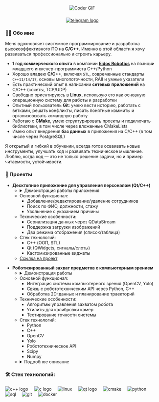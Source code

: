 <br clear="both">

<div align="center">
<img alt="Coder GIF" height=250 width=350 src="https://jimmyhoe.com/images/giphy-2.gif" />
</div>


###

<div align="center">
  <a href="https://t.me/antonk_prog" target="_blank">
    <img src="https://img.shields.io/static/v1?message=Telegram&logo=telegram&label=&color=2CA5E0&logoColor=white&labelColor=&style=for-the-badge" height="25" alt="telegram logo"  />
  </a>
</div>

###

<h3 align="left">👩‍💻  Обо мне</h3>

<p>Меня вдохновляет системное программирование и разработка высокоэффективного ПО на <strong>C/C++</strong>. Именно в этой области я хочу развиваться профессионально и строить карьеру.</p> 
<ul> 
  <li><strong>1 год коммерческого опыта</strong> в компании <strong><a href="https://eidos-robotics.ru/"> Eidos Robotics</a></strong> на позиции младшего инженер-программиста С++/Python</li>
  <li>Хорошо владею <strong>C/C++</strong>, включая <code>STL</code>, современные стандарты <code>C++11/14/17</code>, основы многопоточности, RAII и умные указатели</li>
  <li>Есть практический опыт в написании <strong>сетевых приложений</strong> на C/C++ (сокеты, TCP/UDP)</li>
  <li>Свободно ориентируюсь в <strong>Linux</strong>, использую его как основную операционную систему для работы и разработки</li>
  <li>Опытный пользователь <strong>Git</strong>: умею вести историю, работать с ветками, решать конфликты, писать понятные коммиты и организовывать командную работу</li>
  <li>Работаю с <strong>CMake</strong>, умею структурировать проекты и подключать библиотеки, в том числе через вложенные CMakeLists</li>
  <li>Имею опыт внедрения <strong>баз данных</strong> в приложения на C/C++ (в том числе через PostgreSQL)</li> 
</ul> 
<p>Я открытый и гибкий в обучении, всегда готов осваивать новые инструменты, улучшать код и развивать техническое мышление. Люблю, когда код — это не только решение задачи, но и пример читаемости, устойчивости.</p>

###

<h3 align="left">🧩 Проекты</h3>
<ul>
  <li>
    <strong>Десктопное приложение для управления персоналом (Qt/C++)</strong>
    <ul>
      <li>
        <details>
          <summary>Демонстрация работы приложения</summary> 
          <div>
            <div align="center">
              <img alt="Демонстрация приложения" height="479" width="800" src="qt_example.gif">
            </div>
          </div>
        </details>
      </li>
      <li>Основной функционал:
        <ul>
          <li>Добавление/редактирование/удаление сотрудников</li>
          <li>Поиск по ФИО, должности, стажу</li>
          <li>Увольнение с указанием причины</li>
        </ul>
      </li>
      <li>Технические особенности:
        <ul>
          <li>Сериализация данных через QDataStream</li>
          <li>Поддержка загрузки изображений</li>
          <li>Два режима отображения (список/таблица)</li>
        </ul>
      </li>
      <li>Стек технологий:
        <ul>
          <li>C++ (ООП, STL)</li>
          <li>Qt (QWidgets, сигналы/слоты)</li>
          <li>Кастомизированные виджеты</li>
        </ul>
      </li>
      <li>
        <a href="https://github.com/antonk-prog/employee-manager-qt">Ссылка на проект</a>
      </li>
    </ul>
  </li>
</ul>

<ul>
  <li>
    <strong>Роботизированный захват предметов с компьютерным зрением</strong>
    <ul>
      <li>
        <details>
          <summary>Демонстрация работы</summary>
          <div>
            <div align="center">
              <img alt="Демонстрация работы" height="479" width="800" src="robotics_little.gif">
            </div>
          </div>
        </details>
      </li>
      <li>Основной функционал:
        <ul>
          <li>Интеграция системы компьютерного зрения (OpenCV, Yolo)</li>
          <li>Связь с робототехническим API через Python, C++</li>
          <li>Обработка 2D-данных и планирование траекторий</li>
        </ul>
      </li>
      <li>Технические особенности:
        <ul>
          <li>Алгоритмы управления захватом робота</li>
          <li>Утилиты для калибровки камер</li>
          <li>Тестирование точности системы</li>
        </ul>
      </li>
      <li>Стек технологий:
        <ul>
          <li>Python</li>
          <li>C++</li>
          <li>OpenCV</li>
          <li>Yolo</li>
          <li>Робототехническое API</li>
          <li>Scipy</li>
          <li>Numpy</li>
        </ul>
      </li>
      <li>
        <details>
          <summary>Подробное описание</summary>
          <div>
            <p> Программный комплекс предназначен для автоматизированного захвата предметов из контейнера с помощью камеры и набора интеллектуальных алгоритмов. Его основная задача — дать роботу «зрение» и способность действовать самостоятельно в условиях, где предметы лежат неупорядоченно. </p> <p> Главный модуль системы объединяет сразу несколько компонентов: он получает изображение с камеры, с помощью технологий компьютерного зрения (OpenCV) и нейросетевого распознавания (Yolo) определяет положение нужных объектов, затем рассчитывает оптимальные траектории и передаёт команды на управление роботом через соответствующее API. Этот модуль фактически связывает «глаза» и «руки» машины, позволяя ей точно и надёжно выполнять задачи захвата. </p> <p> Дополнительно в составе комплекса реализованы вспомогательные инструменты: утилита калибровки камеры, которая позволяет добиться высокой точности распознавания и соответствия координат, а также модуль проверки точности, с помощью которого можно убедиться, что система работает корректно и стабильно. Всё это делает комплекс универсальным решением для автоматизации на производстве или в робототехнических проектах. </p>
          </div>
        </details>
      </li>
    </ul>
  </li>
</ul>


###

<h3 align="left">🛠 Стек технологий:</h3>

###

<div align="left">

  <img src="https://cdn.worldvectorlogo.com/logos/c.svg" height="40" alt="c++ logo"  />
  <img width="12" />
  <img src="https://upload.wikimedia.org/wikipedia/commons/1/18/C_Programming_Language.svg" height="40" alt="c logo"  />
  <img width="12" />
  <img src="https://cdn.worldvectorlogo.com/logos/linux.svg" height="40" alt="linux"  />
  <img width="12" />  
  <img src="https://www.svgrepo.com/show/354243/qt.svg" height="40" alt="qt logo"  />
  <img width="12" />
  <img src="https://www.vectorlogo.zone/logos/cmake/cmake-ar21.svg" height="40" alt="cmake"  />
  <img width="12" />
  <img src="https://www.svgrepo.com/show/452091/python.svg" height="40" alt="python"  />
  <img width="12" />
  <img src="https://www.svgrepo.com/show/331760/sql-database-generic.svg" height="40" alt="sql"  />
  <img width="12" />
  <img src="https://cdn.worldvectorlogo.com/logos/git.svg" height="40" alt="git"  />
  <img width="12" />
  <img src="https://cdn.worldvectorlogo.com/logos/docker.svg" height="40" alt="docker"  />
  <img width="12" />
</div>

